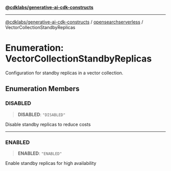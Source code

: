 [**@cdklabs/generative-ai-cdk-constructs**](../../../../README.md)

***

[@cdklabs/generative-ai-cdk-constructs](../../../../README.md) / [opensearchserverless](../README.md) / VectorCollectionStandbyReplicas

# Enumeration: VectorCollectionStandbyReplicas

Configuration for standby replicas in a vector collection.

## Enumeration Members

### DISABLED

> **DISABLED**: `"DISABLED"`

Disable standby replicas to reduce costs

***

### ENABLED

> **ENABLED**: `"ENABLED"`

Enable standby replicas for high availability
